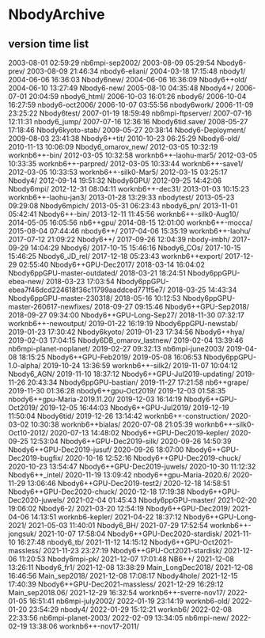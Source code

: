 # NbodyArchive
## version time list
2003-08-01 02:59:29 nb6mpi-sep2002/
2003-08-09 05:29:54 Nbody6-prev/
2003-08-09 21:46:34 nbody6-eliani/
2004-03-18 17:15:48 nbody1/
2004-06-06 16:36:03 Nbody6new/
2004-06-06 16:36:09 Nbody6++old/
2004-06-10 13:27:49 Nbody6-new/
2005-08-10 04:35:48 Nbody4+/
2006-07-01 20:04:59 nbody6_html/
2006-10-03 16:01:26 nbody6/
2006-10-04 16:27:59 nbody6-oct2006/
2006-10-07 03:55:56 nbody6work/
2006-11-09 23:25:22 Nbody6test/
2007-01-19 18:59:49 nb6mpi-ftpserver/
2007-07-16 12:11:31 nbody6_jump/
2007-07-16 12:36:16 Nbody6tid.save/
2008-05-27 17:18:46 Nbody6kyoto-stab/
2009-05-27 20:38:14 Nbody6-Deployment/
2009-08-03 23:41:38 Nbody6++tit/
2010-10-23 06:25:29 Nbody6-old/
2010-11-13 10:06:09 Nbody6_omarov_new/
2012-03-05 10:32:19 worknb6++-bin/
2012-03-05 10:32:58 worknb6++-laohu-mar5/
2012-03-05 10:33:35 worknb6++-parpred/
2012-03-05 10:33:44 worknb6++-save1/
2012-03-05 10:33:53 worknb6++-silk0-Mar5/
2012-03-15 03:25:17 Nbody4/
2012-09-14 19:51:32 Nbody6GPU/
2012-09-25 14:42:06 Nbody6mpi/
2012-12-31 08:04:11 worknb6++-dec31/
2013-01-03 10:15:23 worknb6++-laohu-jan3/
2013-01-28 13:29:33 nbodytest/
2013-05-23 09:29:08 Nbody6mpich/
2013-05-31 06:23:43 nbody6_pn/
2013-11-01 05:42:41 Nbody6++-bin/
2013-12-11 11:45:56 worknb6++-silk0-Aug10/
2014-05-05 16:05:56 nb6++gpu/
2014-08-15 12:01:00 worknb6++-mocca/
2015-08-04 07:44:46 nbody6++/
2017-04-06 15:35:19 worknb6++-laohu/
2017-07-12 21:09:22 Nbody6++/
2017-09-26 12:04:39 nbody-imbh/
2017-09-29 14:04:29 Nbody6/
2017-10-15 15:46:16 Nbody6_COs/
2017-10-15 15:46:25 Nbody6_JD_rel/
2017-12-18 05:23:43 worknb6++export/
2017-12-29 02:55:40 Nbody6++GPU-Dec2017/
2018-03-14 16:04:02 Nbody6ppGPU-master-outdated/
2018-03-21 18:24:51 Nbody6ppGPU-ebea-new/
2018-03-23 17:03:54 Nbody6ppGPU-ebea7f46dcd224618f36c11799aaddced771f5e7/
2018-03-25 14:43:34 Nbody6ppGPU-master-230318/
2018-05-16 10:12:53 Nbody6ppGPU-master-260617-newfixes/
2018-09-27 09:15:46 Nbody6++GPU-Sep2018/
2018-09-27 09:34:00 Nbody6++GPU-Long-Sep27/
2018-11-30 07:32:17 worknb6++-newoutput/
2019-01-22 16:19:19 Nbody6ppGPU-newstab/
2019-01-23 17:30:42 Nbody6kyoto/
2019-01-23 17:34:56 Nbody6++hya/
2019-02-03 17:04:15 Nbody6DB_omarov_lastnew/
2019-02-04 13:39:46 nb6mpi-planet-noplanet/
2019-02-27 09:32:13 nb6mpi-june2003/
2019-04-08 18:15:25 Nbody6++GPU-Feb2019/
2019-05-08 16:06:53 Nbody6ppGPU-1.0-alpha/
2019-10-24 13:36:59 worknb6++-silk2/
2019-11-07 10:04:12 Nbody6_AGN/
2019-11-10 18:37:12 Nbody6++GPU-Jul2019-updating/
2019-11-26 20:43:34 Nbody6ppGPU-bastian/
2019-11-27 17:21:58 nb6++grape/
2019-11-30 01:36:28 nbody6++gpu-Oct2019/
2019-12-03 01:58:35 nbody6++gpu-Maria-2019.11.20/
2019-12-03 16:14:19 Nbody6++GPU-Oct2019/
2019-12-05 16:44:03 Nbody6++GPU-Jul2019/
2019-12-19 11:50:04 Nbody6tid/
2019-12-26 13:14:42 worknb6++-construction/
2020-03-02 10:30:38 worknb6++bialas/
2020-07-08 21:05:39 worknb6++-silk0-Oct10-2012/
2020-07-13 14:48:02 Nbody6++GPU-Dec2019-kepler/
2020-09-25 12:53:04 Nbody6++GPU-Dec2019-silk/
2020-09-26 14:50:39 Nbody6++GPU-Dec2019-jusuf/
2020-09-26 18:07:00 Nbody6++GPU-Dec2019-bugfix/
2020-10-16 12:52:16 Nbody6++GPU-Dec2019-chuck/
2020-10-23 13:54:47 Nbody6++GPU-Dec2019-juwels/
2020-10-30 11:12:32 Nbody6++_intel/
2020-11-19 13:09:42 nbody6++gpu-Maria-2020.6/
2020-11-29 13:06:46 Nbody6++GPU-Dec2019-test2/
2020-12-18 14:58:51 Nbody6++GPU-Dec2020-chuck/
2020-12-18 17:19:38 Nbody6++GPU-Dec2020-juwels/
2021-02-04 01:45:43 Nbody6ppGPU-master/
2021-02-20 19:06:02 Nbody6-2/
2021-03-20 12:54:19 Nbody6++GPU-Dec2019/
2021-04-06 14:13:51 worknb6-kepler/
2021-04-22 18:37:12 Nbody6++GPU-Long-2021/
2021-05-03 11:40:01 Nbody6_BH/
2021-07-29 17:52:54 worknb6++-jongsuk/
2021-10-07 17:58:04 Nbody6++GPU-Dec2020-stardisk/
2021-11-10 16:27:48 nbody6_tb/
2021-11-12 14:15:12 Nbody6++GPU-Oct2021-massless/
2021-11-23 23:27:19 Nbody6++GPU-Oct2021-stardisk/
2021-12-06 11:20:53 Nbody6mpi-pk/
2021-12-07 17:01:48 NB6++/
2021-12-08 13:26:11 Nbody6_fr1/
2021-12-08 13:38:29 Main_LongDec2018/
2021-12-08 16:46:56 Main_sep2018/
2021-12-08 17:08:17 Nbody4hole/
2021-12-15 17:40:39 Nbody6++GPU-Dec2021-massless/
2021-12-29 16:29:12 Main_sep2018.06/
2021-12-29 16:32:54 worknb6++-sverre-nov17/
2022-01-05 16:51:41 nb6mpi-july2002/
2022-01-19 23:14:19 worknb6-old/
2022-01-20 23:54:29 nbody4/
2022-01-29 15:12:21 worknb6/
2022-02-08 22:33:56 nb6mpi-planet-2003/
2022-02-09 13:34:05 nb6mpi-new/
2022-02-19 13:38:06 worknb6++-nov17-2011/
